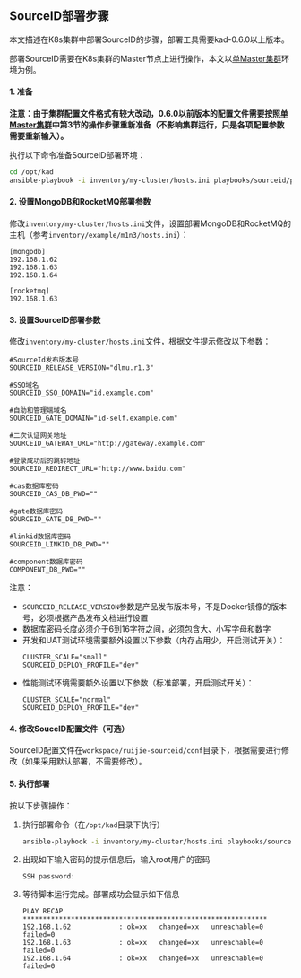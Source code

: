 ## SourceID部署步骤

本文描述在K8s集群中部署SourceID的步骤，部署工具需要kad-0.6.0以上版本。

部署SourceID需要在K8s集群的Master节点上进行操作，本文以[单Master集群](../guide/getting-started.md)环境为例。

#### 1. 准备

**注意：由于集群配置文件格式有较大改动，0.6.0以前版本的配置文件需要按照[单Master集群](../guide/getting-started.md)中第3节的操作步骤重新准备（不影响集群运行，只是各项配置参数需要重新输入）。**

执行以下命令准备SourceID部署环境：

```bash
cd /opt/kad
ansible-playbook -i inventory/my-cluster/hosts.ini playbooks/sourceid/prepare.yml -k
```

#### 2. 设置MongoDB和RocketMQ部署参数

修改`inventory/my-cluster/hosts.ini`文件，设置部署MongoDB和RocketMQ的主机（参考`inventory/example/m1n3/hosts.ini`）：

```
[mongodb]
192.168.1.62
192.168.1.63
192.168.1.64

[rocketmq]
192.168.1.63
```

#### 3. 设置SourceID部署参数

修改`inventory/my-cluster/hosts.ini`文件，根据文件提示修改以下参数：

```
#SourceId发布版本号
SOURCEID_RELEASE_VERSION="dlmu.r1.3"

#SSO域名
SOURCEID_SSO_DOMAIN="id.example.com"

#自助和管理端域名
SOURCEID_GATE_DOMAIN="id-self.example.com"

#二次认证网关地址
SOURCEID_GATEWAY_URL="http://gateway.example.com"

#登录成功后的跳转地址
SOURCEID_REDIRECT_URL="http://www.baidu.com"

#cas数据库密码
SOURCEID_CAS_DB_PWD=""

#gate数据库密码
SOURCEID_GATE_DB_PWD=""

#linkid数据库密码
SOURCEID_LINKID_DB_PWD=""

#component数据库密码
COMPONENT_DB_PWD=""
```

注意：
- `SOURCEID_RELEASE_VERSION`参数是产品发布版本号，不是Docker镜像的版本号，必须根据产品发布文档进行设置
- 数据库密码长度必须介于6到16字符之间，必须包含大、小写字母和数字
- 开发和UAT测试环境需要额外设置以下参数（内存占用少，开启测试开关）：
    ```
    CLUSTER_SCALE="small"
    SOURCEID_DEPLOY_PROFILE="dev"
    ```
- 性能测试环境需要额外设置以下参数（标准部署，开启测试开关）：
    ```
    CLUSTER_SCALE="normal"
    SOURCEID_DEPLOY_PROFILE="dev"
    ```

#### 4. 修改SouceID配置文件（可选）

SourceID配置文件在`workspace/ruijie-sourceid/conf`目录下，根据需要进行修改（如果采用默认部署，不需要修改）。

#### 5. 执行部署

按以下步骤操作：

1. 执行部署命令（在`/opt/kad`目录下执行）
    ```bash
    ansible-playbook -i inventory/my-cluster/hosts.ini playbooks/sourceid/setup.yml -k
    ```
1. 出现如下输入密码的提示信息后，输入root用户的密码
    ```
    SSH password:
    ```
1. 等待脚本运行完成。部署成功会显示如下信息
    ```
    PLAY RECAP *************************************************************
    192.168.1.62            : ok=xx   changed=xx   unreachable=0    failed=0
    192.168.1.63            : ok=xx   changed=xx   unreachable=0    failed=0
    192.168.1.64            : ok=xx   changed=xx   unreachable=0    failed=0
    ```
